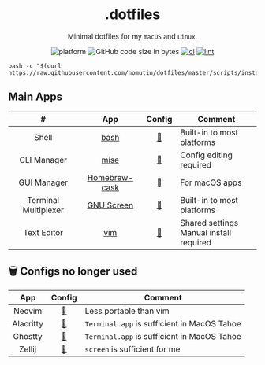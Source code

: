 <div align="center">

# .dotfiles

Minimal dotfiles for my `macOS` and `Linux`.

![platform](https://img.shields.io/badge/platform-macOS%20|%20Linux-blue)
![GitHub code size in bytes](https://img.shields.io/github/languages/code-size/nomutin/dotfiles)
[![ci](https://github.com/nomutin/dotfiles/actions/workflows/ci.yaml/badge.svg)](https://github.com/nomutin/dotfiles/actions/workflows/ci.yaml)
[![lint](https://github.com/nomutin/dotfiles/actions/workflows/lint.yaml/badge.svg)](https://github.com/nomutin/dotfiles/actions/workflows/lint.yaml)

</div>

```shell
bash -c "$(curl https://raw.githubusercontent.com/nomutin/dotfiles/master/scripts/install.sh)"
```

## Main Apps

| #                    | App                                                      | Config                                | Comment                                    |
| :------------------: | :------------------------------------------------------: | :-----------------------------------: | ------------------------------------------ |
| Shell                | [bash](https://www.gnu.org/software/bash/)               | [📂](./config/bashrc)                 | Built-in to most platforms                 |
| CLI Manager          | [mise](https://mise.jdx.dev/)                            | [📂](./xdg_config/mise/config.toml)   | Config editing required                    |
| GUI Manager          | [Homebrew-cask](https://brew.sh)                         | [📂](./config/Brewfile)               | For macOS apps                             |
| Terminal Multiplexer | [GNU Screen](https://www.gnu.org/software/screen/)       | [📂](./xdg_config/screen/screenrc)    | Built-in to most platforms                 |
| Text Editor          | [vim](https://www.vim.org)                               | [📁](./config/vimrc)                  | Shared settings<br>Manual install required |

## 🗑️ Configs no longer used

| App       | Config                                                                 | Comment                                     |
| :-------: | :--------------------------------------------------------------------: | ------------------------------------------- |
| Neovim    | [🔗](https://gist.github.com/nomutin/512f27a7b8bf8969a43d9ff0483938da) | Less portable than vim                      |
| Alacritty | [🔗](https://gist.github.com/nomutin/6f7640e77576ef585c9fb7dc15ff9f13) | `Terminal.app` is sufficient in MacOS Tahoe |
| Ghostty   | [🔗](https://gist.github.com/nomutin/b626b919d8dcabdff6da39e342a8f16a) | `Terminal.app` is sufficient in MacOS Tahoe |
| Zellij    | [🔗](https://gist.github.com/nomutin/ddf64ec5602727f43d81357648adb189) | `screen` is sufficient for me               |
